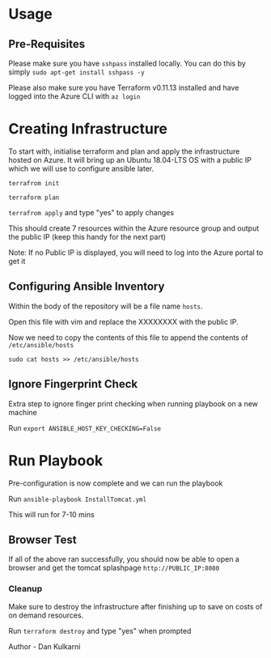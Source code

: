 # Usage

## Pre-Requisites

Please make sure you have `sshpass` installed locally. You can do this by simply `sudo apt-get install sshpass -y`

Please also make sure you have Terraform v0.11.13 installed and have logged into the Azure CLI with `az login`

# Creating Infrastructure

To start with, initialise terraform and plan and apply the infrastructure hosted on Azure. It will bring up an Ubuntu 18.04-LTS OS with a public IP which we will use to configure ansible later.

`terrafrom init`

`terraform plan`

`terrafrom apply` and type "yes" to apply changes

This should create 7 resources within the Azure resource group and output the public IP (keep this handy for the next part)

Note: If no Public IP is displayed, you will need to log into the Azure portal to get it

## Configuring Ansible Inventory

Within the body of the repository will be a file name `hosts`. 

Open this file with vim and replace the XXXXXXXX with the public IP.

Now we need to copy the contents of this file to append the contents of `/etc/ansible/hosts`

`sudo cat hosts >> /etc/ansible/hosts`

## Ignore Fingerprint Check

Extra step to ignore finger print checking when running playbook on a new machine

Run `export ANSIBLE_HOST_KEY_CHECKING=False`


# Run Playbook

Pre-configuration is now complete and we can run the playbook

Run `ansible-playbook InstallTomcat.yml`

This will run for 7-10 mins


## Browser Test

If all of the above ran successfully, you should now be able to open a browser and get the tomcat splashpage `http://PUBLIC_IP:8080`


### Cleanup

Make sure to destroy the infrastructure after finishing up to save on costs of on demand resources.

Run `terraform destroy` and type "yes" when prompted



Author - Dan Kulkarni





